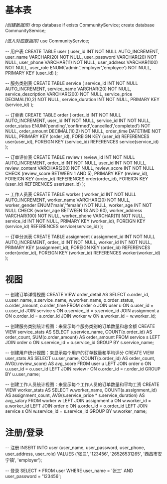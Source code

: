 # 基本表     

/*创建数据库*/
drop database if exists CommunityService; 
create database CommunityService;

/*进入对应数据库*/
use CommunityService;

-- 用户表
CREATE TABLE user (
    user_id INT NOT NULL AUTO_INCREMENT,
    user_name VARCHAR(20) NOT NULL,
    user_password VARCHAR(20) NOT NULL,
    user_phone VARCHAR(11) NOT NULL,
    user_address VARCHAR(100) NOT NULL,
    user_role ENUM('admin','employer','employee') NOT NULL,
    PRIMARY KEY (user_id)
);

-- 服务类别表
CREATE TABLE service (
    service_id INT NOT NULL AUTO_INCREMENT,
    service_name VARCHAR(20) NOT NULL,
    service_description VARCHAR(200) NOT NULL,
    service_price DECIMAL(10,2) NOT NULL,
    service_duration INT NOT NULL,
    PRIMARY KEY (service_id)
);

-- 订单表
CREATE TABLE order (
    order_id INT NOT NULL AUTO_INCREMENT,
    user_id INT NOT NULL,
    service_id INT NOT NULL,
    order_status ENUM('pending','confirmed','cancelled','completed') NOT NULL,
    order_amount DECIMAL(10,2) NOT NULL,
    order_time DATETIME NOT NULL,
    PRIMARY KEY (order_id),
    FOREIGN KEY (user_id) REFERENCES user(user_id),
    FOREIGN KEY (service_id) REFERENCES service(service_id)
);

-- 订单评价表
CREATE TABLE review (
    review_id INT NOT NULL AUTO_INCREMENT,
    order_id INT NOT NULL,
    user_id INT NOT NULL,
    review_content VARCHAR(200) NOT NULL,
    review_score INT NOT NULL CHECK (review_score BETWEEN 1 AND 5),
    PRIMARY KEY (review_id),
    FOREIGN KEY (order_id) REFERENCES order(order_id),
    FOREIGN KEY (user_id) REFERENCES user(user_id)
);

-- 工作人员表
CREATE TABLE worker (
    worker_id INT NOT NULL AUTO_INCREMENT,
    worker_name VARCHAR(20) NOT NULL,
    worker_gender ENUM('male','female') NOT NULL,
    worker_age INT NOT NULL CHECK (worker_age BETWEEN 18 AND 60),
    worker_address VARCHAR(100) NOT NULL,
    worker_phone VARCHAR(11) NOT NULL,
    service_id INT NOT NULL,
    PRIMARY KEY (worker_id),
    FOREIGN KEY (service_id) REFERENCES service(service_id)
);

-- 订单分派表
CREATE TABLE assignment (
    assignment_id INT NOT NULL AUTO_INCREMENT,
    order_id INT NOT NULL,
    worker_id INT NOT NULL,
    PRIMARY KEY (assignment_id),
    FOREIGN KEY (order_id) REFERENCES order(order_id),
    FOREIGN KEY (worker_id) REFERENCES worker(worker_id)
);



# 视图   



-- 创建订单详情视图
CREATE VIEW order_detail AS
SELECT o.order_id, u.user_name, s.service_name, w.worker_name, o.order_status, o.order_amount, o.order_time
FROM order o
JOIN user u ON o.user_id = u.user_id
JOIN service s ON o.service_id = s.service_id
JOIN assignment a ON o.order_id = a.order_id
JOIN worker w ON a.worker_id = w.worker_id;



-- 创建服务类别统计视图：来显示每个服务类别的订单数量和总金额
CREATE VIEW service_stats AS
SELECT s.service_name, COUNT(o.order_id) AS order_count, SUM(o.order_amount) AS order_amount
FROM service s
LEFT JOIN order o ON s.service_id = o.service_id
GROUP BY s.service_name;



-- 创建用户统计视图：来显示每个用户的订单数量和平均评分
CREATE VIEW user_stats AS
SELECT u.user_name, COUNT(o.order_id) AS order_count, AVG(r.review_score) AS avg_score
FROM user u
LEFT JOIN order o ON u.user_id = o.user_id
LEFT JOIN review r ON o.order_id = r.order_id
GROUP BY u.user_name;



-- 创建工作人员统计视图：来显示每个工作人员的订单数量和平均工资
CREATE VIEW worker_stats AS
SELECT w.worker_name, COUNT(a.assignment_id) AS assignment_count, AVG(s.service_price * s.service_duration) AS avg_salary
FROM worker w
LEFT JOIN assignment a ON w.worker_id = a.worker_id
LEFT JOIN order o ON a.order_id = o.order_id
LEFT JOIN service s ON w.service_id = s.service_id
GROUP BY w.worker_name;



# 注册/登录

-- 注册
INSERT INTO user (user_name, user_password, user_phone, user_address, user_role)
VALUES ('张三', '123456', '26526531265', '西昌市安宁镇', 'employer');

-- 登录
SELECT * FROM user
WHERE user_name = '张三' AND user_password = '123456';